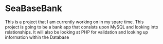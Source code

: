 SeaBaseBank
=======

This is a project that I am currently working on in my spare time. This project is going to be a bank app that consists upon MySQL and looking into relationships. It will also be looking at PHP for validation and looking up information within the Database
